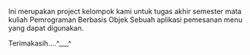 Ini merupakan project kelompok kami untuk tugas akhir semester mata kuliah Pemrograman Berbasis Objek
Sebuah aplikasi pemesanan menu yang dapat digunakan.

Terimakasih....^___^
